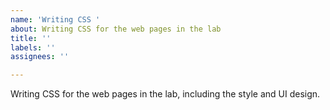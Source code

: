 ```yaml
---
name: 'Writing CSS '
about: Writing CSS for the web pages in the lab
title: ''
labels: ''
assignees: ''

---
```


Writing CSS for the web pages in the lab, including the style and UI design.
